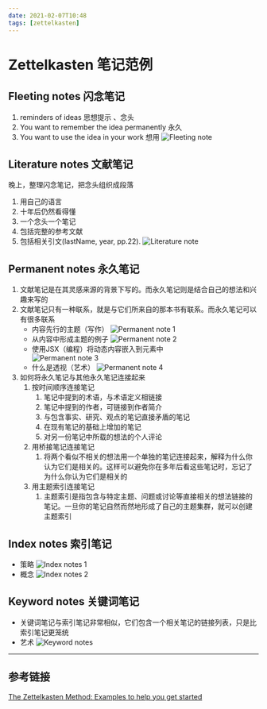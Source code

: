 ```yaml
---
date: 2021-02-07T10:48
tags: [zettelkasten]
---
```


# Zettelkasten 笔记范例

## Fleeting notes 闪念笔记 
   1. reminders of ideas 思想提示 、念头
   2. You want to remember the idea permanently 永久
   3. You want to use the idea in your work  想用
    ![Fleeting note](https://miro.medium.com/max/1750/1*fGr7PqyhychMxbDPk-hUiw.png)

## Literature notes 文献笔记
   晚上，整理闪念笔记，把念头组织成段落
   1. 用自己的语言
   2. 十年后仍然看得懂
   3. 一个念头一个笔记
   4. 包括完整的参考文献
   5. 包括相关引文(lastName, year, pp.22).
    ![Literature note](https://miro.medium.com/max/1750/1*DprUr_6QbqbUKNl4Oe7t9Q.png)

## Permanent notes 永久笔记
  1. 文献笔记是在其灵感来源的背景下写的。而永久笔记则是结合自己的想法和兴趣来写的
  2. 文献笔记只有一种联系，就是与它们所来自的那本书有联系。而永久笔记可以有很多联系
     * 内容先行的主题（写作）
    ![Permanent note 1](https://miro.medium.com/max/1750/1*2iUZcCgGYfyoUyzSLxR0ig.png)
     * 从内容中形成主题的例子
    ![Permanent note 2](https://miro.medium.com/max/1750/1*kfZoMrTpYFKoGwuSqUAKJg.png)
     * 使用JSX（编程）将动态内容嵌入到元素中  
    ![Permanent note 3](https://miro.medium.com/max/1750/1*i5xGTnefYXJo4csWpIskVQ.png)
     * 什么是透视（艺术）
    ![Permanent note 4](https://miro.medium.com/max/1750/1*nKgXM0GBuLtusRBnoRDQHA.png)  
  3. 如何将永久笔记与其他永久笔记连接起来
     1. 按时间顺序连接笔记
        1. 笔记中提到的术语，与术语定义相链接
        2. 笔记中提到的作者，可链接到作者简介
        3. 与包含事实、研究、观点的笔记直接矛盾的笔记
        4. 在现有笔记的基础上增加的笔记
        5. 对另一份笔记中所载的想法的个人评论
     2. 用桥接笔记连接笔记
        1. 将两个看似不相关的想法用一个单独的笔记连接起来，解释为什么你认为它们是相关的。这样可以避免你在多年后看这些笔记时，忘记了为什么你认为它们是相关的
     3. 用主题索引连接笔记
        1. 主题索引是指包含与特定主题、问题或讨论等直接相关的想法链接的笔记。一旦你的笔记自然而然地形成了自己的主题集群，就可以创建主题索引
   
## Index notes 索引笔记
  * 策略
    ![Index notes 1](https://miro.medium.com/max/1740/1*4U_9xI1ypiWvE99axi_PWA.png)
  * 概念
    ![Index notes 2](https://miro.medium.com/max/1710/1*XJSwHMagGJMghg8qTvVhaw.png)

## Keyword notes 关键词笔记
  * 关键词笔记与索引笔记非常相似，它们包含一个相关笔记的链接列表，只是比索引笔记更笼统
  * 艺术
    ![Keyword notes](https://miro.medium.com/max/1750/1*IAs1IKT--tQj9jLeFcVTKQ.png)

---

## 参考链接
[The Zettelkasten Method: Examples to help you get started](https://medium.com/@rebeccawilliams9941/the-zettelkasten-method-examples-to-help-you-get-started-8f8a44fa9ae6)